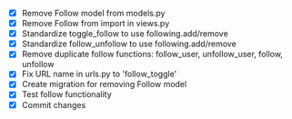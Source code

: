 - [x] Remove Follow model from models.py
- [x] Remove Follow from import in views.py
- [x] Standardize toggle_follow to use following.add/remove
- [x] Standardize follow_unfollow to use following.add/remove
- [x] Remove duplicate follow functions: follow_user, unfollow_user, follow, unfollow
- [x] Fix URL name in urls.py to 'follow_toggle'
- [x] Create migration for removing Follow model
- [x] Test follow functionality
- [x] Commit changes
